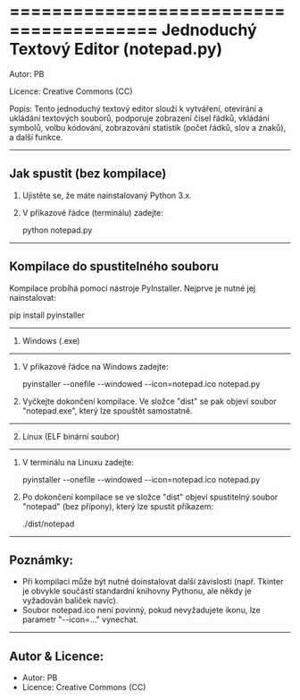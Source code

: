 ========================================
Jednoduchý Textový Editor (notepad.py)
========================================

Autor:
  PB

Licence:
  Creative Commons (CC)

Popis:
  Tento jednoduchý textový editor slouží k vytváření, otevírání a ukládání
  textových souborů, podporuje zobrazení čísel řádků, vkládání symbolů,
  volbu kódování, zobrazování statistik (počet řádků, slov a znaků),
  a další funkce.

----------------------------------------
Jak spustit (bez kompilace)
----------------------------------------
1. Ujistěte se, že máte nainstalovaný Python 3.x.
2. V příkazové řádce (terminálu) zadejte:
   
   python notepad.py

----------------------------------------
Kompilace do spustitelného souboru
----------------------------------------
Kompilace probíhá pomocí nástroje PyInstaller. Nejprve je nutné jej nainstalovat:

  pip install pyinstaller

----------------------------------------
1) Windows (.exe)
----------------------------------------
1. V příkazové řádce na Windows zadejte:

   pyinstaller --onefile --windowed --icon=notepad.ico notepad.py

2. Vyčkejte dokončení kompilace. Ve složce "dist" se pak objeví soubor
   "notepad.exe", který lze spouštět samostatně.

----------------------------------------
2) Linux (ELF binární soubor)
----------------------------------------
1. V terminálu na Linuxu zadejte:

   pyinstaller --onefile --windowed --icon=notepad.ico notepad.py

2. Po dokončení kompilace se ve složce "dist" objeví spustitelný soubor
   "notepad" (bez přípony), který lze spustit příkazem:

   ./dist/notepad

----------------------------------------
Poznámky:
----------------------------------------
- Při kompilaci může být nutné doinstalovat další závislosti (např. Tkinter
  je obvykle součástí standardní knihovny Pythonu, ale někdy je vyžadován
  balíček navíc).
- Soubor notepad.ico není povinný, pokud nevyžadujete ikonu, lze parametr
  "--icon=..." vynechat.

----------------------------------------
Autor & Licence:
----------------------------------------
- Autor: PB
- Licence: Creative Commons (CC)
